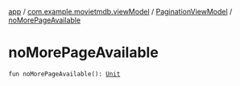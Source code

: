 [app](../../index.md) / [com.example.movietmdb.viewModel](../index.md) / [PaginationViewModel](index.md) / [noMorePageAvailable](./no-more-page-available.md)

# noMorePageAvailable

`fun noMorePageAvailable(): `[`Unit`](https://kotlinlang.org/api/latest/jvm/stdlib/kotlin/-unit/index.html)